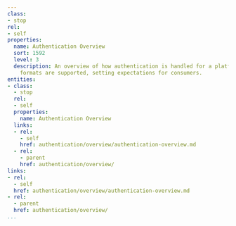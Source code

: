 ```yaml
---
class:
- stop
rel:
- self
properties:
  name: Authentication Overview
  sort: 1592
  level: 3
  description: An overview of how authentication is handled for a platform, and which
    formats are supported, setting expectations for consumers.
entities:
- class:
  - stop
  rel:
  - self
  properties:
    name: Authentication Overview
  links:
  - rel:
    - self
    href: authentication/overview/authentication-overview.md
  - rel:
    - parent
    href: authentication/overview/
links:
- rel:
  - self
  href: authentication/overview/authentication-overview.md
- rel:
  - parent
  href: authentication/overview/
...
```

